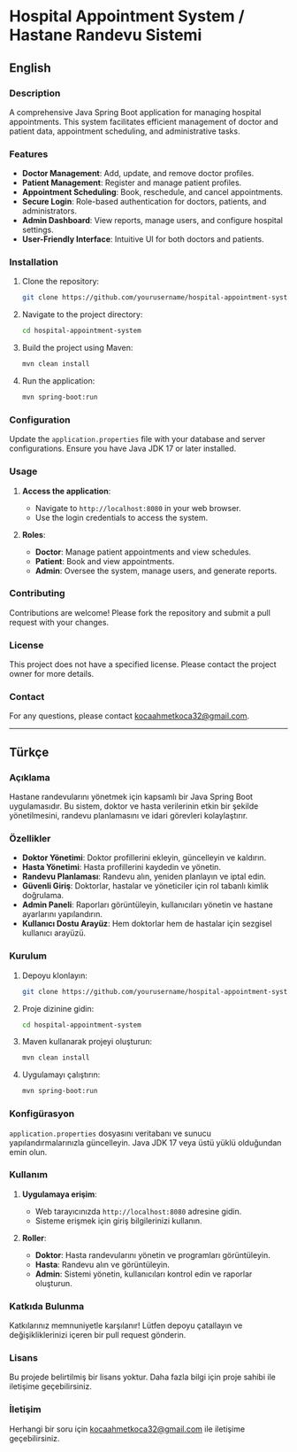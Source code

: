 # Hospital Appointment System / Hastane Randevu Sistemi

## English

### Description

A comprehensive Java Spring Boot application for managing hospital appointments. This system facilitates efficient management of doctor and patient data, appointment scheduling, and administrative tasks.

### Features

- **Doctor Management**: Add, update, and remove doctor profiles.
- **Patient Management**: Register and manage patient profiles.
- **Appointment Scheduling**: Book, reschedule, and cancel appointments.
- **Secure Login**: Role-based authentication for doctors, patients, and administrators.
- **Admin Dashboard**: View reports, manage users, and configure hospital settings.
- **User-Friendly Interface**: Intuitive UI for both doctors and patients.

### Installation

1. Clone the repository:
    ```bash
    git clone https://github.com/yourusername/hospital-appointment-system.git
    ```

2. Navigate to the project directory:
    ```bash
    cd hospital-appointment-system
    ```

3. Build the project using Maven:
    ```bash
    mvn clean install
    ```

4. Run the application:
    ```bash
    mvn spring-boot:run
    ```

### Configuration

Update the `application.properties` file with your database and server configurations. Ensure you have Java JDK 17 or later installed.

### Usage

1. **Access the application**:
    - Navigate to `http://localhost:8080` in your web browser.
    - Use the login credentials to access the system.

2. **Roles**:
    - **Doctor**: Manage patient appointments and view schedules.
    - **Patient**: Book and view appointments.
    - **Admin**: Oversee the system, manage users, and generate reports.

### Contributing

Contributions are welcome! Please fork the repository and submit a pull request with your changes.

### License

This project does not have a specified license. Please contact the project owner for more details.

### Contact

For any questions, please contact [kocaahmetkoca32@gmail.com](mailto:kocaahmetkoca32@gmail.com).

---

## Türkçe

### Açıklama

Hastane randevularını yönetmek için kapsamlı bir Java Spring Boot uygulamasıdır. Bu sistem, doktor ve hasta verilerinin etkin bir şekilde yönetilmesini, randevu planlamasını ve idari görevleri kolaylaştırır.

### Özellikler

- **Doktor Yönetimi**: Doktor profillerini ekleyin, güncelleyin ve kaldırın.
- **Hasta Yönetimi**: Hasta profillerini kaydedin ve yönetin.
- **Randevu Planlaması**: Randevu alın, yeniden planlayın ve iptal edin.
- **Güvenli Giriş**: Doktorlar, hastalar ve yöneticiler için rol tabanlı kimlik doğrulama.
- **Admin Paneli**: Raporları görüntüleyin, kullanıcıları yönetin ve hastane ayarlarını yapılandırın.
- **Kullanıcı Dostu Arayüz**: Hem doktorlar hem de hastalar için sezgisel kullanıcı arayüzü.

### Kurulum

1. Depoyu klonlayın:
    ```bash
    git clone https://github.com/yourusername/hospital-appointment-system.git
    ```

2. Proje dizinine gidin:
    ```bash
    cd hospital-appointment-system
    ```

3. Maven kullanarak projeyi oluşturun:
    ```bash
    mvn clean install
    ```

4. Uygulamayı çalıştırın:
    ```bash
    mvn spring-boot:run
    ```

### Konfigürasyon

`application.properties` dosyasını veritabanı ve sunucu yapılandırmalarınızla güncelleyin. Java JDK 17 veya üstü yüklü olduğundan emin olun.

### Kullanım

1. **Uygulamaya erişim**:
    - Web tarayıcınızda `http://localhost:8080` adresine gidin.
    - Sisteme erişmek için giriş bilgilerinizi kullanın.

2. **Roller**:
    - **Doktor**: Hasta randevularını yönetin ve programları görüntüleyin.
    - **Hasta**: Randevu alın ve görüntüleyin.
    - **Admin**: Sistemi yönetin, kullanıcıları kontrol edin ve raporlar oluşturun.

### Katkıda Bulunma

Katkılarınız memnuniyetle karşılanır! Lütfen depoyu çatallayın ve değişikliklerinizi içeren bir pull request gönderin.

### Lisans

Bu projede belirtilmiş bir lisans yoktur. Daha fazla bilgi için proje sahibi ile iletişime geçebilirsiniz.

### İletişim

Herhangi bir soru için [kocaahmetkoca32@gmail.com](mailto:kocaahmetkoca32@gmail.com) ile iletişime geçebilirsiniz.
